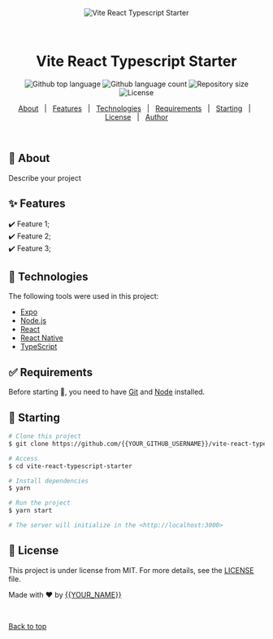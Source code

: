<div align="center" id="top"> 
  <img src="./.github/app.gif" alt="Vite React Typescript Starter" />

  &#xa0;

  <!-- <a href="https://vitereacttypescriptstarter.netlify.app">Demo</a> -->
</div>

<h1 align="center">Vite React Typescript Starter</h1>

<p align="center">
  <img alt="Github top language" src="https://img.shields.io/github/languages/top/{{YOUR_GITHUB_USERNAME}}/vite-react-typescript-starter?color=56BEB8">

  <img alt="Github language count" src="https://img.shields.io/github/languages/count/{{YOUR_GITHUB_USERNAME}}/vite-react-typescript-starter?color=56BEB8">

  <img alt="Repository size" src="https://img.shields.io/github/repo-size/{{YOUR_GITHUB_USERNAME}}/vite-react-typescript-starter?color=56BEB8">

  <img alt="License" src="https://img.shields.io/github/license/{{YOUR_GITHUB_USERNAME}}/vite-react-typescript-starter?color=56BEB8">

  <!-- <img alt="Github issues" src="https://img.shields.io/github/issues/{{YOUR_GITHUB_USERNAME}}/vite-react-typescript-starter?color=56BEB8" /> -->

  <!-- <img alt="Github forks" src="https://img.shields.io/github/forks/{{YOUR_GITHUB_USERNAME}}/vite-react-typescript-starter?color=56BEB8" /> -->

  <!-- <img alt="Github stars" src="https://img.shields.io/github/stars/{{YOUR_GITHUB_USERNAME}}/vite-react-typescript-starter?color=56BEB8" /> -->
</p>

<!-- Status -->

<!-- <h4 align="center"> 
	🚧  Vite React Typescript Starter 🚀 Under construction...  🚧
</h4> 

<hr> -->

<p align="center">
  <a href="#dart-about">About</a> &#xa0; | &#xa0; 
  <a href="#sparkles-features">Features</a> &#xa0; | &#xa0;
  <a href="#rocket-technologies">Technologies</a> &#xa0; | &#xa0;
  <a href="#white_check_mark-requirements">Requirements</a> &#xa0; | &#xa0;
  <a href="#checkered_flag-starting">Starting</a> &#xa0; | &#xa0;
  <a href="#memo-license">License</a> &#xa0; | &#xa0;
  <a href="https://github.com/{{YOUR_GITHUB_USERNAME}}" target="_blank">Author</a>
</p>

<br>

## :dart: About ##

Describe your project

## :sparkles: Features ##

:heavy_check_mark: Feature 1;\
:heavy_check_mark: Feature 2;\
:heavy_check_mark: Feature 3;

## :rocket: Technologies ##

The following tools were used in this project:

- [Expo](https://expo.io/)
- [Node.js](https://nodejs.org/en/)
- [React](https://pt-br.reactjs.org/)
- [React Native](https://reactnative.dev/)
- [TypeScript](https://www.typescriptlang.org/)

## :white_check_mark: Requirements ##

Before starting :checkered_flag:, you need to have [Git](https://git-scm.com) and [Node](https://nodejs.org/en/) installed.

## :checkered_flag: Starting ##

```bash
# Clone this project
$ git clone https://github.com/{{YOUR_GITHUB_USERNAME}}/vite-react-typescript-starter

# Access
$ cd vite-react-typescript-starter

# Install dependencies
$ yarn

# Run the project
$ yarn start

# The server will initialize in the <http://localhost:3000>
```

## :memo: License ##

This project is under license from MIT. For more details, see the [LICENSE](LICENSE.md) file.


Made with :heart: by <a href="https://github.com/{{YOUR_GITHUB_USERNAME}}" target="_blank">{{YOUR_NAME}}</a>

&#xa0;

<a href="#top">Back to top</a>
